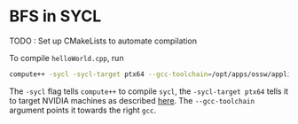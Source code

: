 # BFS in SYCL

TODO : Set up CMakeLists to automate compilation

To compile `helloWorld.cpp`, run 
```bash
compute++ -sycl -sycl-target ptx64 --gcc-toolchain=/opt/apps/ossw/applications/gcc/gcc-8.1/c7 -c helloWorld.cpp
```
The `-sycl` flag tells `compute++` to compile `sycl`, the `-sycl-target ptx64`
tells it to target NVIDIA machines as described [here](https://developer.codeplay.com/products/computecpp/ce/guides/platform-support/targeting-nvidia-ptx).
The `--gcc-toolchain` argument points it towards the right `gcc`.
